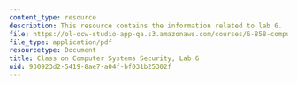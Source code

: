 ```yaml
---
content_type: resource
description: This resource contains the information related to lab 6.
file: https://ol-ocw-studio-app-qa.s3.amazonaws.com/courses/6-858-computer-systems-security-fall-2014/930923d254198ae7a04fbf031b25302f_MIT6_858F14_lab6.pdf
file_type: application/pdf
resourcetype: Document
title: Class on Computer Systems Security, Lab 6
uid: 930923d2-5419-8ae7-a04f-bf031b25302f
---
```

